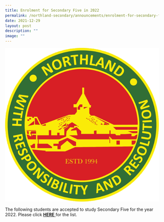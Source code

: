```yaml
---
title: Enrolment for Secondary Five in 2022
permalink: /northland-secondary/announcements/enrolment-for-secondary-five-in-2022/
date: 2021-12-29
layout: post
description: ""
image: ""
---
```

<img src="/images/a9.png">
<p>The following students are accepted to study Secondary Five for the year 2022. Please click&nbsp;<a href="/files/2022%20Sec%205%20%20-%20List%20of%20Students%202.pdf"><strong>HERE</strong>&nbsp;</a>for the list.&nbsp;</p>